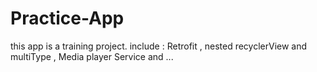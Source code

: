 # Practice-App
this app is a training project. include : Retrofit , nested recyclerView and multiType  , Media player Service and ...
